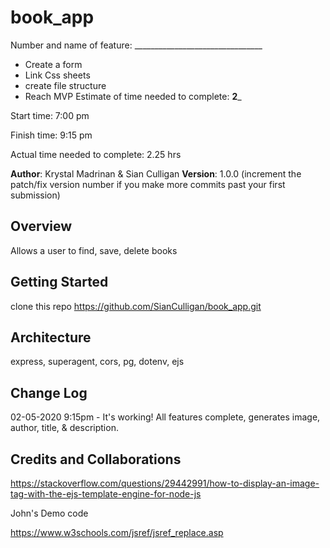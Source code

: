# book_app

Number and name of feature: ________________________________
* Create a form
* Link Css sheets 
* create file structure
* Reach MVP
Estimate of time needed to complete: __2___

Start time: 7:00 pm

Finish time: 9:15 pm

Actual time needed to complete: 2.25 hrs


**Author**: Krystal Madrinan & Sian Culligan
**Version**: 1.0.0 (increment the patch/fix version number if you make more commits past your first submission)

## Overview
Allows a user to find, save, delete books 

## Getting Started
clone this repo https://github.com/SianCulligan/book_app.git

## Architecture
express, superagent, cors, pg, dotenv, ejs

## Change Log
<!-- Use this area to document the iterative changes made to your application as each feature is successfully implemented. Use time stamps. Here's an examples:
-->

02-05-2020 9:15pm - It's working! All features complete, generates image, author, title, & description. 


## Credits and Collaborations

https://stackoverflow.com/questions/29442991/how-to-display-an-image-tag-with-the-ejs-template-engine-for-node-js

John's Demo code

https://www.w3schools.com/jsref/jsref_replace.asp
